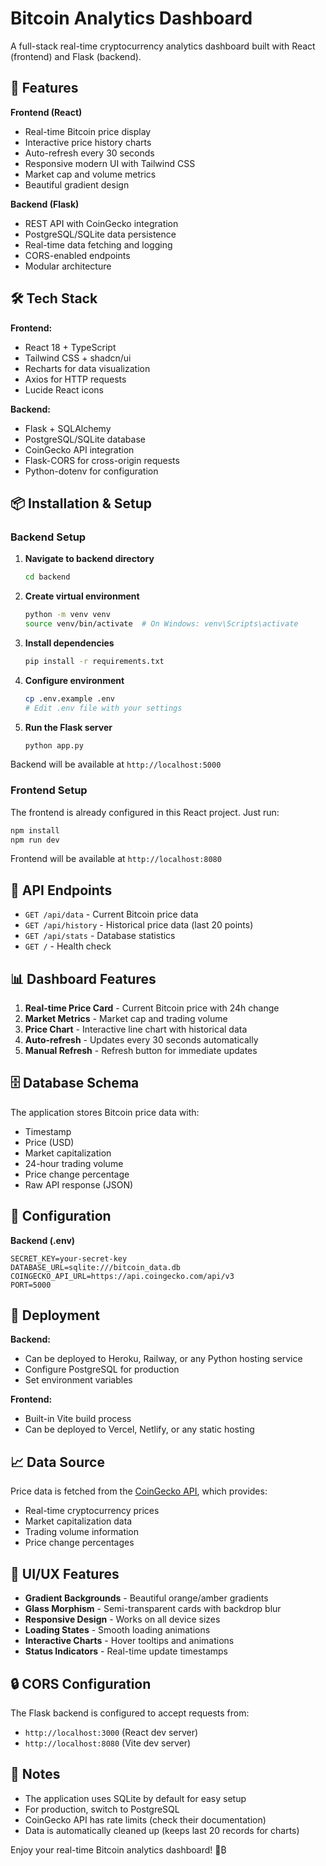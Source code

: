 
# Bitcoin Analytics Dashboard

A full-stack real-time cryptocurrency analytics dashboard built with React (frontend) and Flask (backend).

## 🚀 Features

**Frontend (React)**
- Real-time Bitcoin price display
- Interactive price history charts
- Auto-refresh every 30 seconds
- Responsive modern UI with Tailwind CSS
- Market cap and volume metrics
- Beautiful gradient design

**Backend (Flask)**
- REST API with CoinGecko integration
- PostgreSQL/SQLite data persistence
- Real-time data fetching and logging
- CORS-enabled endpoints
- Modular architecture

## 🛠️ Tech Stack

**Frontend:**
- React 18 + TypeScript
- Tailwind CSS + shadcn/ui
- Recharts for data visualization
- Axios for HTTP requests
- Lucide React icons

**Backend:**
- Flask + SQLAlchemy
- PostgreSQL/SQLite database
- CoinGecko API integration
- Flask-CORS for cross-origin requests
- Python-dotenv for configuration

## 📦 Installation & Setup

### Backend Setup

1. **Navigate to backend directory**
   ```bash
   cd backend
   ```

2. **Create virtual environment**
   ```bash
   python -m venv venv
   source venv/bin/activate  # On Windows: venv\Scripts\activate
   ```

3. **Install dependencies**
   ```bash
   pip install -r requirements.txt
   ```

4. **Configure environment**
   ```bash
   cp .env.example .env
   # Edit .env file with your settings
   ```

5. **Run the Flask server**
   ```bash
   python app.py
   ```

Backend will be available at `http://localhost:5000`

### Frontend Setup

The frontend is already configured in this React project. Just run:

```bash
npm install
npm run dev
```

Frontend will be available at `http://localhost:8080`

## 🔌 API Endpoints

- `GET /api/data` - Current Bitcoin price data
- `GET /api/history` - Historical price data (last 20 points)
- `GET /api/stats` - Database statistics
- `GET /` - Health check

## 📊 Dashboard Features

1. **Real-time Price Card** - Current Bitcoin price with 24h change
2. **Market Metrics** - Market cap and trading volume
3. **Price Chart** - Interactive line chart with historical data
4. **Auto-refresh** - Updates every 30 seconds automatically
5. **Manual Refresh** - Refresh button for immediate updates

## 🗄️ Database Schema

The application stores Bitcoin price data with:
- Timestamp
- Price (USD)
- Market capitalization
- 24-hour trading volume
- Price change percentage
- Raw API response (JSON)

## 🔧 Configuration

**Backend (.env)**
```env
SECRET_KEY=your-secret-key
DATABASE_URL=sqlite:///bitcoin_data.db
COINGECKO_API_URL=https://api.coingecko.com/api/v3
PORT=5000
```

## 🚀 Deployment

**Backend:**
- Can be deployed to Heroku, Railway, or any Python hosting service
- Configure PostgreSQL for production
- Set environment variables

**Frontend:**
- Built-in Vite build process
- Can be deployed to Vercel, Netlify, or any static hosting

## 📈 Data Source

Price data is fetched from the [CoinGecko API](https://www.coingecko.com/en/api), which provides:
- Real-time cryptocurrency prices
- Market capitalization data
- Trading volume information
- Price change percentages

## 🎨 UI/UX Features

- **Gradient Backgrounds** - Beautiful orange/amber gradients
- **Glass Morphism** - Semi-transparent cards with backdrop blur
- **Responsive Design** - Works on all device sizes
- **Loading States** - Smooth loading animations
- **Interactive Charts** - Hover tooltips and animations
- **Status Indicators** - Real-time update timestamps

## 🔒 CORS Configuration

The Flask backend is configured to accept requests from:
- `http://localhost:3000` (React dev server)
- `http://localhost:8080` (Vite dev server)

## 📝 Notes

- The application uses SQLite by default for easy setup
- For production, switch to PostgreSQL
- CoinGecko API has rate limits (check their documentation)
- Data is automatically cleaned up (keeps last 20 records for charts)

Enjoy your real-time Bitcoin analytics dashboard! 🚀₿
